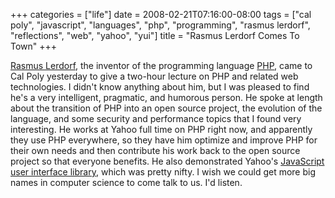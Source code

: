 +++
categories = ["life"]
date = 2008-02-21T07:16:00-08:00
tags = ["cal poly", "javascript", "languages", "php", "programming", "rasmus lerdorf", "reflections", "web", "yahoo", "yui"]
title = "Rasmus Lerdorf Comes To Town"
+++

[Rasmus Lerdorf](https://en.wikipedia.org/wiki/Rasmus_Lerdorf), the inventor of the programming language [PHP](https://en.wikipedia.org/wiki/PHP), came to Cal Poly yesterday to give a two-hour lecture on PHP and related web technologies. I didn't know anything about him, but I was pleased to find he's a very intelligent, pragmatic, and humorous person. He spoke at length about the transition of PHP into an open source project, the evolution of the language, and some security and performance topics that I found very interesting. He works at Yahoo full time on PHP right now, and apparently they use PHP everywhere, so they have him optimize and improve PHP for their own needs and then contribute his work back to the open source project so that everyone benefits. He also demonstrated Yahoo's [JavaScript user interface library](https://en.wikipedia.org/wiki/Yahoo%21_UI_Library), which was pretty nifty. I wish we could get more big names in computer science to come talk to us. I'd listen.

